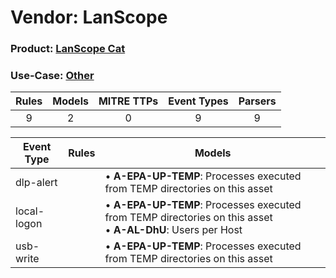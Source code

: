 Vendor: LanScope
================
### Product: [LanScope Cat](../ds_lanscope_lanscope_cat.md)
### Use-Case: [Other](../../../../UseCases/uc_other.md)

| Rules | Models | MITRE TTPs | Event Types | Parsers |
|:-----:|:------:|:----------:|:-----------:|:-------:|
|   9   |   2    |     0      |      9      |    9    |

| Event Type  | Rules | Models                                                                                                                |
| ----------- | ----- | --------------------------------------------------------------------------------------------------------------------- |
| dlp-alert   |       |  • <b>A-EPA-UP-TEMP</b>: Processes executed from TEMP directories on this asset                                       |
| local-logon |       |  • <b>A-EPA-UP-TEMP</b>: Processes executed from TEMP directories on this asset<br> • <b>A-AL-DhU</b>: Users per Host |
| usb-write   |       |  • <b>A-EPA-UP-TEMP</b>: Processes executed from TEMP directories on this asset                                       |